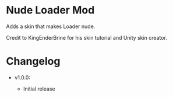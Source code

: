 # Nude Loader Mod
Adds a skin that makes Loader nude.

Credit to KingEnderBrine for his skin tutorial and Unity skin creator.

# Changelog

* v1.0.0:

  * Initial release